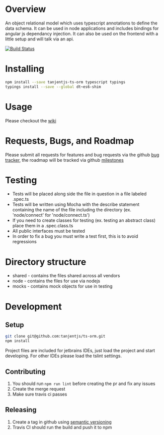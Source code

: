 Overview
========
An object relational model which uses typescript annotations to define the data
schema. It can be used in node applications and includes bindings for angular 
js dependancy injection. It can also be used on the frontend with a little setup
and will talk via an api.

[![Build Status](https://travis-ci.org/tanjentjs/ts-orm.svg?branch=master)](https://travis-ci.org/tanjentjs/ts-orm)

Installing
==========
```bash
npm install --save tanjentjs-ts-orm typescript typings
typings install --save --global dt~es6-shim
```
Usage
=====

Please checkout the [wiki](../../wiki)

Requests, Bugs, and Roadmap
===========================
Please submit all requests for features and bug requests via the github
 [bug tracker](../../issues), the roadmap will be tracked via github
 [milestones](../../milestones)

Testing
=======
* Tests will be placed along side the file in question in a file labeled <name>.spec.ts
* Tests will be written using Mocha with the describe statement containing the name of the file including the directory
   (ex. 'node/connect' for 'node/connect.ts')
* If you need to create classes for testing (ex. testing an abstract class) place them in a <name>.spec.class.ts
* All public interfaces must be tested
* In order to fix a bug you must write a test first, this is to avoid regressions

Directory structure
=======
* shared - contains the files shared across all vendors
* node - contains the files for use via nodejs
* mocks - contains mock objects for use in testing

Development
===========

Setup
-----
```bash
git clone git@github.com:tanjentjs/ts-orm.git
npm install
```
Project files are included for jetbrains IDEs, just load the project and start developing.
For other IDEs please load the tslint settings.

Contributing
------------
1. You should run `npm run lint` before creating the pr and fix any issues
1. Create the merge request
1. Make sure travis ci passes

Releasing
---------
1. Create a tag in github using [semantic versioning](http://semver.org/)
1. Travis CI should run the build and push it to npm

